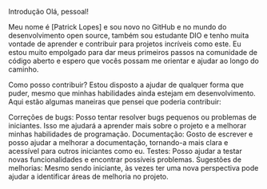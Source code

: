 Introdução
Olá, pessoal!

Meu nome é [Patrick Lopes] e sou novo no GitHub e no mundo do desenvolvimento open source, também sou estudante DIO e tenho muita vontade de aprender e contribuir para projetos incríveis como este. Eu estou muito empolgado para dar meus primeiros passos na comunidade de código aberto e espero que vocês possam me orientar e ajudar ao longo do caminho.

Como posso contribuir?
Estou disposto a ajudar de qualquer forma que puder, mesmo que minhas habilidades ainda estejam em desenvolvimento. Aqui estão algumas maneiras que pensei que poderia contribuir:

Correções de bugs: Posso tentar resolver bugs pequenos ou problemas de iniciantes. Isso me ajudará a aprender mais sobre o projeto e a melhorar minhas habilidades de programação.
Documentação: Gosto de escrever e posso ajudar a melhorar a documentação, tornando-a mais clara e acessível para outros iniciantes como eu.
Testes: Posso ajudar a testar novas funcionalidades e encontrar possíveis problemas.
Sugestões de melhorias: Mesmo sendo iniciante, às vezes ter uma nova perspectiva pode ajudar a identificar áreas de melhoria no projeto.
